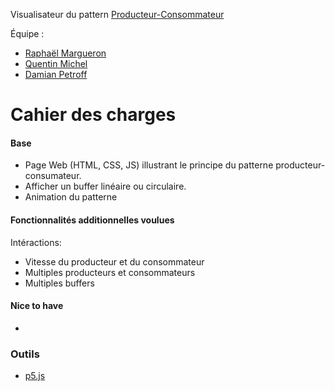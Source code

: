 
Visualisateur du pattern [Producteur-Consommateur](https://fr.wikipedia.org/wiki/Probl%C3%A8me_des_producteurs_et_des_consommateurs)

Équipe : 
- [Raphaël Margueron](https://github.com/theraphael0000)
- [Quentin Michel](https://github.com/miaouw17)
- [Damian Petroff](https://github.com/damianpetroff)

# Cahier des charges
#### Base
- Page Web (HTML, CSS, JS) illustrant le principe du patterne producteur-consumateur.
- Afficher un buffer linéaire ou circulaire.
- Animation du patterne

#### Fonctionnalités additionnelles voulues
Intéractions:
- Vitesse du producteur et du consommateur
- Multiples producteurs et consommateurs
- Multiples buffers

#### Nice to have
- 

### Outils
- [p5.js](https://p5js.org/)

